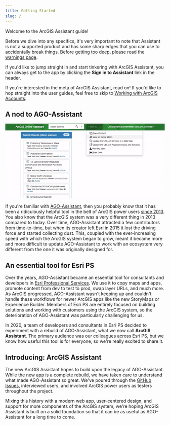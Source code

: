 ```yaml
---
title: Getting Started
slug: /
---
```


Welcome to the ArcGIS Assistant guide!

Before we dive into any specifics, it's very important to note that Assistant is not a supported product and has some sharp edges that you can use to accidentally break things. Before getting too deep, please read the [warnings page](warnings).

If you'd like to jump straight in and start tinkering with ArcGIS Assistant, you can always get to the app by clicking the **Sign in to Assistant** link in the header.

If you're interested in the meta of ArcGIS Assistant, read on! If you'd like to hop straight into the user guides, feel free to skip to [Working with ArcGIS Accounts](working-with-accounts).

## A nod to AGO-Assistant

![Gif comparing a search in AGO-Assistant and in ArcGIS Assistant](./assets/assistant-compare.gif)

If you're familiar with [AGO-Assistant](https://ago-assistant.esri.com/), then you probably know that it has been a ridiculously helpful tool in the belt of ArcGIS power users [since 2013](https://github.com/Esri/ago-assistant/commit/dce17ad0638bf2277f35b963e75bfa99e7460ade). You also know that the ArcGIS system was a very different thing in 2013 compared to today. Over time, AGO-Assistant attracted a few contributors from time-to-time, but when its creator left Esri in 2015 it lost the driving force and started collecting dust. This, coupled with the ever-increasing speed with which the ArcGIS system began to grow, meant it became more and more difficult to update AGO-Assistant to work with an ecosystem very different from the one it was originally designed for.

## An essential tool for Esri PS

Over the years, AGO-Assistant became an essential tool for consultants and developers in [Esri Professional Services](https://www.esri.com/en-us/arcgis/services/consulting). We use it to copy maps and apps, promote content from dev to test to prod, swap layer URLs, and much more. As ArcGIS progressed, AGO-Assistant wasn't keeping up and couldn't handle these workflows for newer ArcGIS apps like the new StoryMaps or Experience Builder. Members of Esri PS are entirely focused on building solutions and working with customers using the ArcGIS system, so the deterioration of AGO-Assistant was particularly challenging for us.

In 2020, a team of developers and consultants in Esri PS decided to experiment with a rebuild of AGO-Assistant, what we now call **ArcGIS Assistant**. The primary audience was our colleagues across Esri PS, but we know how useful this tool is for everyone, so we're really excited to share it.

## Introducing: ArcGIS Assistant

The new ArcGIS Assistant hopes to build upon the legacy of AGO-Assistant. While the new app is a complete rebuild, we have taken care to understand what made AGO-Assistant so great. We've poured through the [GitHub Issues](https://github.com/Esri/ago-assistant/issues), interviewed users, and involved ArcGIS power users as testers throughout the project.

Mixing this history with a modern web app, user-centered design, and support for more components of the ArcGIS system, we're hoping ArcGIS Assistant is built on a solid foundation so that it can be as useful as AGO-Assistant for a long time to come.
